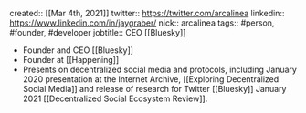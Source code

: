 created:: [[Mar 4th, 2021]]
twitter:: https://twitter.com/arcalinea
linkedin:: https://www.linkedin.com/in/jaygraber/
nick:: arcalinea
tags:: #person, #founder, #developer
jobtitle::  CEO [[Bluesky]]

- Founder and CEO [[Bluesky]]
- Founder at [[Happening]]
- Presents on decentralized social media and protocols, including January 2020 presentation at the Internet Archive, [[Exploring Decentralized Social Media]] and release of research for Twitter [[Bluesky]] January 2021 [[Decentralized Social Ecosystem Review]].